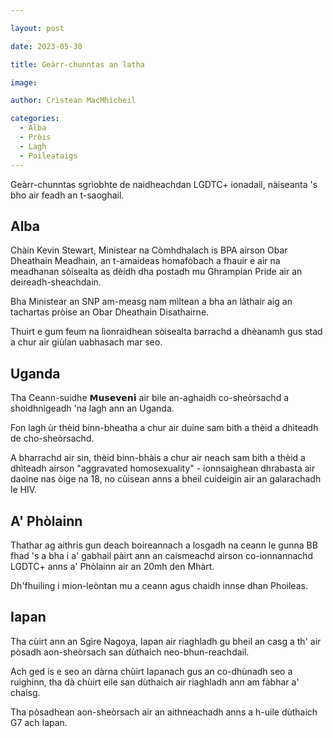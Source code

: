 ```yaml
---

layout: post

date: 2023-05-30

title: Geàrr-chunntas an latha

image: 

author: Crìstean MacMhìcheil

categories:
  - Alba
  - Pròis
  - Lagh
  - Poileataigs
---
```


Geàrr-chunntas sgrìobhte de naidheachdan LGDTC+ ionadail, nàiseanta 's bho air feadh an t-saoghail.

<!-- more -->

## Alba

Chàin Kevin Stewart, Ministear na Còmhdhalach is BPA airson Obar Dheathain Meadhain, an t-amaideas homafòbach a fhauir e air na meadhanan sòisealta as dèidh dha postadh mu Ghrampian Pride air an deireadh-sheachdain.

Bha Ministear an SNP am-measg nam mìltean a bha an làthair aig an tachartas pròise an Obar Dheathain Disathairne.

Thuirt e gum feum na lìonraidhean sòisealta barrachd a dhèanamh gus stad a chur air giùlan uabhasach mar seo.

## Uganda

Tha Ceann-suidhe 𝗠𝘂𝘀𝗲𝘃𝗲𝗻𝗶 air bile an-aghaidh co-sheòrsachd a shoidhnigeadh 'na lagh ann an Uganda.

Fon lagh ùr thèid binn-bheatha a chur air duine sam bith a thèid a dhìteadh de cho-sheòrsachd.

A bharrachd air sin, thèid binn-bhàis a chur air neach sam bith a thèid a dhìteadh airson "aggravated homosexuality" - ionnsaighean dhrabasta air daoine nas òige na 18, no cùisean anns a bheil cuideigin air an galarachadh le HIV.

## A' Phòlainn

Thathar ag aithris gun deach boireannach a losgadh na ceann le gunna BB fhad 's a bha i a' gabhail pàirt ann an caismeachd airson co-ionnannachd LGDTC+ anns a' Phòlainn air an 20mh den Mhàrt.

Dh'fhuiling i mion-leòntan mu a ceann agus chaidh innse dhan Phoileas.

## Iapan

Tha cùirt ann an Sgìre Nagoya, Iapan air riaghladh gu bheil an casg a th' air pòsadh aon-sheòrsach san dùthaich neo-bhun-reachdail.

Ach ged is e seo an dàrna chùirt Iapanach gus an co-dhùnadh seo a ruighinn, tha dà chùirt eile san dùthaich air riaghladh ann am fàbhar a' chaisg.

Tha pòsadhean aon-sheòrsach air an aithneachadh anns a h-uile dùthaich G7 ach Iapan.